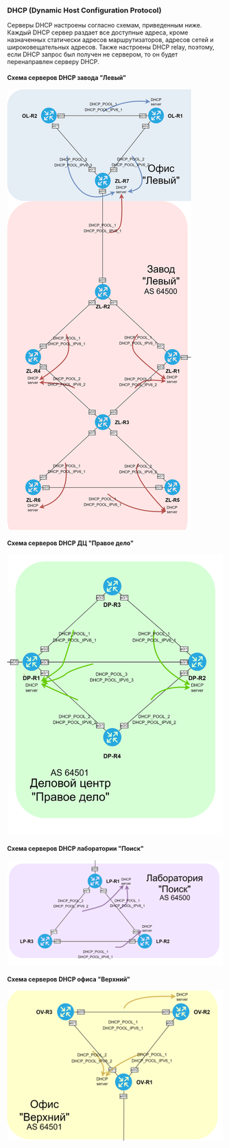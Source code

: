 ###  DHCP (Dynamic Host Configuration Protocol)

  Серверы DHCP настроены согласно схемам, приведенным ниже. Каждый DHCP сервер раздает все доступные адреса, кроме назначенных статически адресов маршрутизаторов, адресов сетей и широковещательных адресов. Также настроены DHCP relay, поэтому, если DHCP запрос был получен не сервером, то он будет перенаправлен серверу DHCP.

####  Схема серверов DHCP завода "Левый"

![](../pics/dhcp_zl.png)

####  Схема серверов DHCP ДЦ "Правое дело"

![](../pics/dhcp_dp.png)

####  Схема серверов DHCP лаборатории "Поиск"

![](../pics/dhcp_lp.png)

####  Схема серверов DHCP офиса "Верхний"

![](../pics/dhcp_ov.png)
